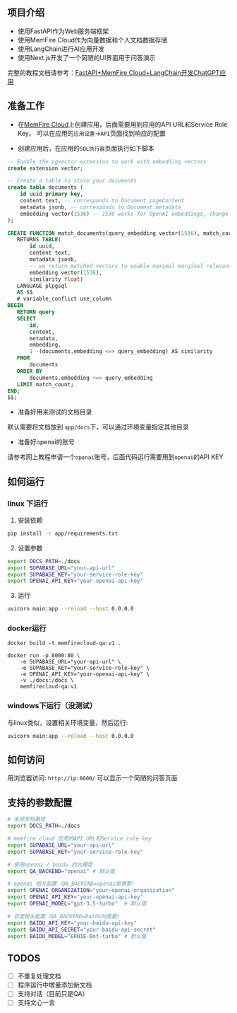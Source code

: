 ## 项目介绍
- 使用FastAPI作为Web服务端框架
- 使用MemFire Cloud作为向量数据和个人文档数据存储
- 使用LangChain进行AI应用开发
- 使用Next.js开发了一个简陋的UI界面用于问答演示

完整的教程文档请参考：[FastAPI+MemFire Cloud+LangChain开发ChatGPT应用](https://mp.weixin.qq.com/s/Ojg328TVa6doGN9Yh3FabA)

## 准备工作
- 在[MemFire Cloud](https://memfiredb.com)上创建应用，后面需要用到应用的API URL和Service Role Key。
可以在应用的`应用设置`->`API`页面找到响应的配置

- 创建应用后，在应用的`SQL执行器`页面执行如下脚本
```sql
-- Enable the pgvector extension to work with embedding vectors
create extension vector;

-- Create a table to store your documents
create table documents (
    id uuid primary key,
    content text, -- corresponds to Document.pageContent
    metadata jsonb, -- corresponds to Document.metadata
    embedding vector(1536) -- 1536 works for OpenAI embeddings, change if needed
);

CREATE FUNCTION match_documents(query_embedding vector(1536), match_count int)
   RETURNS TABLE(
       id uuid,
       content text,
       metadata jsonb,
       -- we return matched vectors to enable maximal marginal relevance searches
       embedding vector(1536),
       similarity float)
   LANGUAGE plpgsql
   AS $$
   # variable_conflict use_column
BEGIN
   RETURN query
   SELECT
       id,
       content,
       metadata,
       embedding,
       1 -(documents.embedding <=> query_embedding) AS similarity
   FROM
       documents
   ORDER BY
       documents.embedding <=> query_embedding
   LIMIT match_count;
END;
$$;
```

- 准备好用来测试的文档目录

默认需要将文档放到 `app/docs`下，可以通过环境变量指定其他目录

- 准备好openai的账号

请参考网上教程申请一个`openai`账号，后面代码运行需要用到`openai`的API KEY


## 如何运行
### linux 下运行
1. 安装依赖
```bash
pip install -r app/requirements.txt
```

2. 设置参数
```bash
export DOCS_PATH=./docs
export SUPABASE_URL="your-api-url"
export SUPABASE_KEY="your-service-role-key"
export OPENAI_API_KEY="your-openai-api-key"
```

3. 运行
```bash
uvicorn main:app --reload --host 0.0.0.0
```

### docker运行
```
docker build -t memfirecloud-qa:v1 .

docker run -p 8000:80 \
    -e SUPABASE_URL="your-api-url" \
    -e SUPABASE_KEY="your-service-role-key" \
    -e OPENAI_API_KEY="your-openai-api-key" \
    -v ./docs:/docs \
    memfirecloud-qa:v1
```

### windows下运行（没测试）
与linux类似，设置相关环境变量，然后运行:
```bash
uvicorn main:app --reload --host 0.0.0.0
```

## 如何访问
用浏览器访问: `http://ip:8000/` 可以显示一个简陋的问答页面

## 支持的参数配置
```bash
# 本地文档路径
export DOCS_PATH=./docs

# memfire cloud 应用的API URL和Service role key
export SUPABASE_URL="your-api-url"
export SUPABASE_KEY="your-service-role-key"

# 使用openai / baidu 的大模型
export QA_BACKEND="openai" # 默认值

# openai 相关配置（QA_BACKEND=openai是需要）
export OPENAI_ORGANIZATION="your-openai-organization"
export OPENAI_API_KEY="your-openai-api-key"
export OPENAI_MODEL="gpt-3.5-turbo"  # 默认值

# 百度相关配置（QA_BACKEND=baidu时需要）
export BAIDU_API_KEY="your-baidu-api-key"
export BAIDU_API_SECRET="your-baidu-api-secret"
export BAIDU_MODEL="ERNIE-Bot-turbo" # 默认值
```

## TODOS
- [ ] 不重复处理文档
- [ ] 程序运行中增量添加新文档
- [ ] 支持对话（目前只是QA）
- [ ] 支持文心一言
